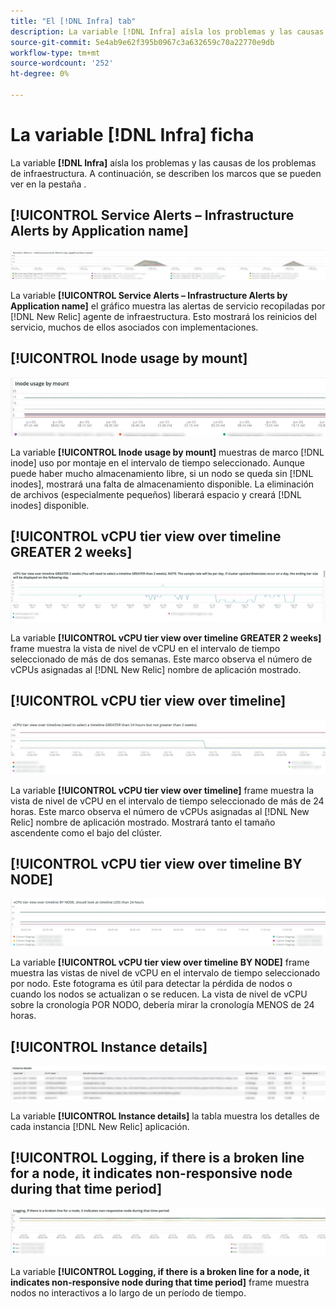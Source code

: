 ```yaml
---
title: "El [!DNL Infra] tab"
description: La variable [!DNL Infra] aísla los problemas y las causas de los problemas de infraestructura.
source-git-commit: 5e4ab9e62f395b0967c3a632659c70a22770e9db
workflow-type: tm+mt
source-wordcount: '252'
ht-degree: 0%

---
```



# La variable [!DNL Infra] ficha

La variable **[!DNL Infra]** aísla los problemas y las causas de los problemas de infraestructura. A continuación, se describen los marcos que se pueden ver en la pestaña .

## [!UICONTROL Service Alerts – Infrastructure Alerts by Application name]

![Alertas de servicio](../../assets/tools/observation-for-adobe-commerce/service-alerts.jpg)

La variable **[!UICONTROL Service Alerts – Infrastructure Alerts by Application name]** el gráfico muestra las alertas de servicio recopiladas por [!DNL New Relic] agente de infraestructura. Esto mostrará los reinicios del servicio, muchos de ellos asociados con implementaciones.

## [!UICONTROL Inode usage by mount]

![Uso de nodos por montaje](../../assets/tools/observation-for-adobe-commerce/inode-usage-mount.jpg)

La variable **[!UICONTROL Inode usage by mount]** muestras de marco [!DNL inode] uso por montaje en el intervalo de tiempo seleccionado. Aunque puede haber mucho almacenamiento libre, si un nodo se queda sin [!DNL inodes], mostrará una falta de almacenamiento disponible. La eliminación de archivos (especialmente pequeños) liberará espacio y creará [!DNL inodes] disponible.

## [!UICONTROL vCPU tier view over timeline GREATER 2 weeks]

![Vista de nivel de vCPU en la cronología BUENAS 2 semanas](../../assets/tools/observation-for-adobe-commerce/vCPU-tier.jpg)

La variable **[!UICONTROL vCPU tier view over timeline GREATER 2 weeks]** frame muestra la vista de nivel de vCPU en el intervalo de tiempo seleccionado de más de dos semanas. Este marco observa el número de vCPUs asignadas al [!DNL New Relic] nombre de aplicación mostrado.

## [!UICONTROL vCPU tier view over timeline]

![Vista de nivel de vCPU en la cronología](../../assets/tools/observation-for-adobe-commerce/vcpu-tier-24.jpg)

La variable **[!UICONTROL vCPU tier view over timeline]** frame muestra la vista de nivel de vCPU en el intervalo de tiempo seleccionado de más de 24 horas. Este marco observa el número de vCPUs asignadas al [!DNL New Relic] nombre de aplicación mostrado. Mostrará tanto el tamaño ascendente como el bajo del clúster.

## [!UICONTROL vCPU tier view over timeline BY NODE]

![Vista de nivel de vCPU en la cronología por NODE](../../assets/tools/observation-for-adobe-commerce/infra_by_node.png)

La variable **[!UICONTROL vCPU tier view over timeline BY NODE]** frame muestra las vistas de nivel de vCPU en el intervalo de tiempo seleccionado por nodo. Este fotograma es útil para detectar la pérdida de nodos o cuando los nodos se actualizan o se reducen. La vista de nivel de vCPU sobre la cronología POR NODO, debería mirar la cronología MENOS de 24 horas.

## [!UICONTROL Instance details]

![Detalles de instancias](../../assets/tools/observation-for-adobe-commerce/instance-details.jpg)

La variable **[!UICONTROL Instance details]** la tabla muestra los detalles de cada instancia [!DNL New Relic] aplicación.

## [!UICONTROL Logging, if there is a broken line for a node, it indicates non-responsive node during that time period]

![nodo no interactivo](../../assets/tools/observation-for-adobe-commerce/non-responsive-node.jpg)

La variable **[!UICONTROL Logging, if there is a broken line for a node, it indicates non-responsive node during that time period]** frame muestra nodos no interactivos a lo largo de un período de tiempo.
